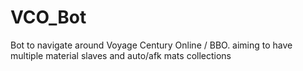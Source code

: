 # VCO_Bot
Bot to navigate around Voyage Century Online / BBO. aiming to have multiple material slaves and auto/afk mats collections
